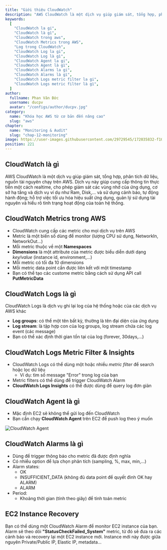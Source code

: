 ```yaml
---
title: "Giới thiệu CloudWatch"
description: "AWS CloudWatch là một dịch vụ giúp giám sát, tổng hợp, phân tích dữ liệu, nguồn tài nguyên chạy trên AWS. Dịch vụ này giúp cung cấp thông tin thực tiễn một cách realtime, cho phép giám sát các vùng nhớ của ứng dụng"
keywords:
  [
    "CloudWatch la gi",
    "CloudWatch là gì",
    "CloudWatch trong aws",
    "CloudWatch Metrics trong AWS",
    "Log trong CloudWatch",
    "CloudWatch Log la gi",
    "CloudWatch Log là gì",
    "CloudWatch Agent la gi",
    "CloudWatch Agent là gì",
    "CloudWatch Alarms la gi",
    "CloudWatch Alarms là gì",
    "CloudWatch Logs metric filter la gi",
    "CloudWatch Logs metric filter là gì",
  ]
author:
  fullname: Phan Văn Đức
  username: ducpv
  avatar: "/configs/author/ducpv.jpg"
category:
  name: "Khóa học AWS từ cơ bản đến nâng cao"
  slug: "aws"
chapter:
  name: "Monitoring & Audit"
  slug: "chap-12-monitoring"
image: https://user-images.githubusercontent.com/29729545/172035832-f10e7f18-5289-4309-a3e8-cf5e9bf9113e.png
position: 221
---
```


## CloudWatch là gì

AWS CloudWatch là một dịch vụ giúp giám sát, tổng hợp, phân tích dữ liệu, nguồn tài nguyên chạy trên AWS. Dịch vụ này giúp cung cấp thông tin thực tiễn một cách realtime, cho phép giám sát các vùng nhớ của ứng dụng, cơ sở hạ tầng và dịch vụ ví dụ như Ram, Disk,... và sử dụng cảnh báo, tự động hành động; hỗ trợ việc tối ưu hóa hiệu suất ứng dụng, quản lý sử dụng tài nguyên và hiểu rõ tình trạng hoạt động của toàn hệ thống.

## CloudWatch Metrics trong AWS

- CloudWatch cung cấp các metric cho mọi dịch vụ trên AWS
- Metric là một biến số dùng để monitor (lượng CPU sử dụng, NetworkIn, NetworkOut...)
- Mỗi metric thuộc về một **Namespaces**
- **Dimensions** là một attribute của metric được biểu diễn dưới dạng _key/value_ (instance id, environment,...)
- Mỗi metric có tối đa 10 dimensions
- Mỗi metric data point cần được liên kết với một timestamp
- Bạn có thể tạo các custome metric bằng cách sử dụng API call **PutMetricData**

## CloudWatch Logs là gì

CloudWatch Logs là dịch vụ ghi lại log của hệ thống hoặc của các dịch vụ AWS khác

- **Log groups**: có thể một tên bất kỳ, thường là tên đại diện của ứng dụng
- **Log stream**: là tập hợp con của log groups, log stream chứa các log event (các message)
- Bạn có thể xác định thời gian tồn tại của log (forever, 30days,...)

## CloudWatch Logs Metric Filter & Insights

- CloudWatch Logs có thể dùng một hoặc nhiều _metric filter_ để search hoặc lọc dữ liệu
  - Ví dụ: tìm số message "Error" trong log của bạn
- Metric filters có thể dùng để trigger CloudWatch Alarm
- **CloudWatch Logs Insights** có thể được dùng để query log đơn giản

## CloudWatch Agent là gì

- Mặc định EC2 sẽ không thể gửi log đến CloudWatch
- Bạn cần chạy **CloudWatch Agent** trên EC2 để push log theo ý muốn

![CloudWatch Agent](https://user-images.githubusercontent.com/29729545/172035832-f10e7f18-5289-4309-a3e8-cf5e9bf9113e.png)

## CloudWatch Alarms là gì

- Dùng để trigger thông báo cho metric đã được định nghĩa
- Có nhiểu option để lựa chọn phân tích (sampling, %, max, min,...)
- Alarm states:
  - OK
  - INSUFFICIENT_DATA (không đủ data point để quyết đinh OK hay ALARM)
  - ALARM
- Period:
  - Khoảng thời gian (tính theo giây) để tính toán metric

## EC2 Instance Recovery

Bạn có thể dùng một CloudWatch Alarm để monitor EC2 instance của bạn. Alarm sẽ theo dõi **"StatusCheckFailed_System"** metric, từ đó sẽ đưa ra các cảnh báo và recovery lại một EC2 instance mới. Instance mới này được giữa nguyên Private/Public IP, Elastic IP, metadata...
